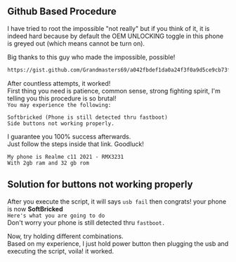 Github Based Procedure
---
I have tried to root the impossible "not really" but if you think of it, it is indeed hard because by default the OEM UNLOCKING toggle in this phone is greyed out (which means cannot be turn on).  

Big thanks to this guy who made the impossible, possible!  

```bash
https://gist.github.com/Grandmasters69/a042fbdef1da0a24f3f0a9d5ce9cb73f)](https://gist.github.com/Grandmasters69/a042fbdef1da0a24f3f0a9d5ce9cb73f
```

After countless attempts, it worked!   
First thing you need is patience, common sense, strong fighting spirit, I'm telling you this procedure is so brutal!  
`You may experience the following:` 
```
Softbricked (Phone is still detected thru fastboot)
Side buttons not working properly.
```
I guarantee you 100% success afterwards.   
Just follow the steps inside that link. Goodluck!
```
My phone is Realme c11 2021 - RMX3231  
With 2gb ram and 32 gb rom
```
**Solution for buttons not working properly**  
---  
After you execute the script, it will says `usb fail` then congrats! your phone is now **SoftBricked**  
`Here's what you are going to do`   
Don't worry your phone is still detected thru `fastboot.`   

Now, try holding different combinations.   
Based on my experience, I just hold power button then plugging the usb and executing the script, voila! it worked.
